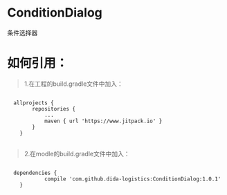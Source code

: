 # ConditionDialog
条件选择器

# 如何引用： 
>1.在工程的build.gradle文件中加入：
<pre>
<code>
  allprojects {
		repositories {
			...
			maven { url 'https://www.jitpack.io' }
		}
	}
</code>
</pre>
>2.在modle的build.gradle文件中加入：
<pre>
<code>
  dependencies {
	        compile 'com.github.dida-logistics:ConditionDialog:1.0.1'
	}
</code>
</pre>
